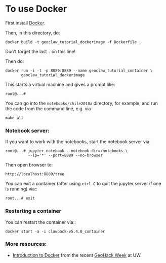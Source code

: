 
# To use Docker

First install [Docker](https://www.docker.com/).

Then, in this directory, do:

    docker build -t geoclaw_tutorial_dockerimage -f Dockerfile .

Don't forget the last `.` on this line!

Then do:

    docker run -i -t -p 8889:8889 --name geoclaw_tutorial_container \
           geoclaw_tutorial_dockerimage

This starts a virtual machine and gives a prompt like: 

    root@...# 

You can go into the `notebooks/chile2010a` directory, for example, and run the
code from the command line, e.g. via

    make all

### Notebook server:

If you want to work with the notebooks, start the notebook server via

    root@...# jupyter notebook --notebook-dir=/notebooks \
              --ip='*' --port=8889 --no-browser

Then open browser to:

    http://localhost:8889/tree


You can exit a container (after using `ctrl-C` to quit the jupyter server if
one is running) via::

    root...# exit

### Restarting a container

You can restart the container via::

    docker start -a -i clawpack-v5.4.0_container


### More resources:

 - [Introduction to Docker](https://geohackweek.github.io/Introductory/01-docker-tutorial/) from 
   the recent [GeoHack Week](https://geohackweek.github.io) at UW.
